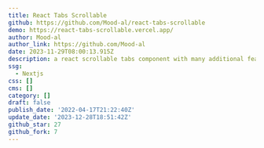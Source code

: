 ```yaml
---
title: React Tabs Scrollable
github: https://github.com/Mood-al/react-tabs-scrollable
demo: https://react-tabs-scrollable.vercel.app/
author: Mood-al
author_link: https://github.com/Mood-al
date: 2023-11-29T08:00:13.915Z
description: a react scrollable tabs component with many additional features
ssg:
  - Nextjs
css: []
cms: []
category: []
draft: false
publish_date: '2022-04-17T21:22:40Z'
update_date: '2023-12-28T18:51:42Z'
github_star: 27
github_fork: 7
---
```

